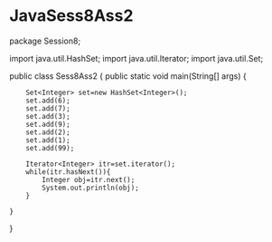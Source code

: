 # JavaSess8Ass2

package Session8;

import java.util.HashSet;
import java.util.Iterator;
import java.util.Set;

public class Sess8Ass2 {
	public static void main(String[] args) {
	
		Set<Integer> set=new HashSet<Integer>();
		set.add(6);
		set.add(7);
		set.add(3);
		set.add(9);
		set.add(2);
		set.add(1);
		set.add(99);
		
		Iterator<Integer> itr=set.iterator();
		while(itr.hasNext()){
			Integer obj=itr.next();
			System.out.println(obj);
		}
		
	}

}
